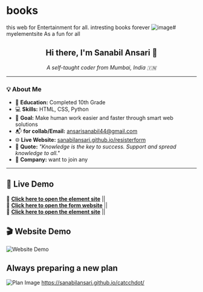 # books
this web for Entertainment for all.
intresting books forever
![image](https://github.com/user-attachments/assets/4ade085c-ba6b-4824-b994-fd211e286bf2)# myelementsite
As a fun for all
<h2 align="center">Hi there, I'm Sanabil Ansari 👋</h2>

<p align="center"><em>A self-taught coder from Mumbai, India 🇮🇳</em></p>

---

### 💡 About Me

- 🏫 **Education:** Completed 10th Grade  
- 💻 **Skills:** HTML, CSS, Python  
- 🎯 **Goal:** Make human work easier and faster through smart web solutions  
- 📬 **for collab/Email:** [ansarisanabil44@gmail.com](mailto:ansarisanabil44@gmail.com)  
- 🌐 **Live Website:** [sanabilansari.github.io/resisterform](https://sanabilansari.github.io/resisterform)  
- 💬 **Quote:** _"Knowledge is the key to success. Support and spread knowledge to all."_
-  🏫 **Company:** want to join any 

---
## 🔗 Live Demo

🚀 **[Click here to open the element site](https://sanabilansari.github.io/myelementsite/)** ||<br>
📝 **[Click here to open the form website](https://sanabilansari.github.io/resisterform/)** ||<br>
🚀 **[Click here to open the element site](https://sanabilansari.github.io/catcchdot/)** ||

## 🎬 Website Demo

![Website Demo](ezgif-19893f2f1b0778.gif)

## Always preparing a new plan

![Plan Image](dot.png)
 https://sanabilansari.github.io/catcchdot/
